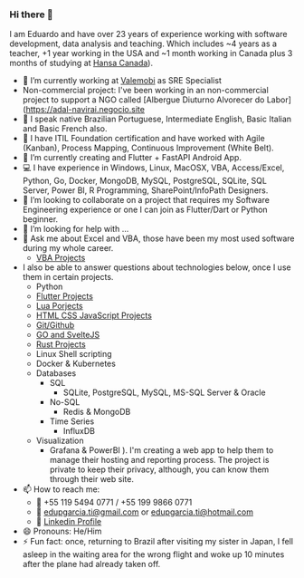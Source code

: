 ### Hi there 👋

I am Eduardo and have over 23 years of experience working with software development, data analysis and teaching. Which includes ~4 years as a teacher, +1 year working in the USA and ~1 month working in Canada plus 3 months of studying at [Hansa Canada](https://hansacanada.com/home/)).

- 🔭 I’m currently working at [Valemobi](https://www.valemobi.com.br/) as SRE Specialist
- Non-commercial project: I've been working in an non-commercial project to support a NGO called [Albergue Diuturno Alvorecer do Labor](https://adal-navirai.negocio.site
- :loudspeaker: I speak native Brazilian Portuguese, Intermediate English, Basic Italian and Basic French also.
- :scroll: I have ITIL Foundation certification and have worked with Agile (Kanban), Process Mapping, Continuous Improvement (White Belt).
- 🌱 I’m currently creating and Flutter + FastAPI Android App.
- :computer: I have experience in Windows, Linux, MacOSX, VBA, Access/Excel, Python, Go, Docker, MongoDB, MySQL, PostgreSQL, SQLite, SQL Server,  Power BI, R Programming, SharePoint/InfoPath Designers.
- 👯 I’m looking to collaborate on a project that requires my Software Engineering experience or one I can join as Flutter/Dart or Python beginner.
- 🤔 I’m looking for help with ...
- 💬 Ask me about Excel and VBA, those have been my most used software during my whole career.
  - [VBA Projects](https://github.com/edupgarcia/vba-projects)
- I also be able to answer questions about technologies below, once I use them in certain projects.
  - Python
  - [Flutter Projects](https://github.com/edupgarcia/flutter-projects)
  - [Lua Porjects](https://github.com/edupgarcia/lua-projects)
  - [HTML CSS JavaScript Projects](https://github.com/edupgarcia/rocketseat)
  - [Git/Github](https://github.com/edupgarcia/stack-skills)
  - [GO and SvelteJS](https://github.com/edupgarcia/svelte-3)
  - [Rust Projects](https://github.com/edupgarcia/rust-projects)
  - Linux Shell scripting
  - Docker & Kubernetes
  - Databases
    - SQL
        - SQLite, PostgreSQL, MySQL, MS-SQL Server & Oracle
    - No-SQL
        - Redis & MongoDB
    - Time Series
        - InfluxDB
  - Visualization
    - Grafana & PowerBI
). I'm creating a web app to help them to manage their hosting and reporting process.
  The project is private to keep their privacy, although, you can know them through their web site.
- 📫 How to reach me: 
  - :iphone: +55 119 5494 0771 / +55 199 9866 0771
  - :email: edupgarcia.ti@gmail.com or edupgarcia.ti@hotmail.com
  - :link: [Linkedin Profile](https://linkedin.com/in/eduardopereiragarcia)
- 😄 Pronouns: He/Him
- ⚡ Fun fact: once, returning to Brazil after visiting my sister in Japan, I fell asleep in the waiting area for the wrong flight and woke up 10 minutes after the plane had already taken off.
